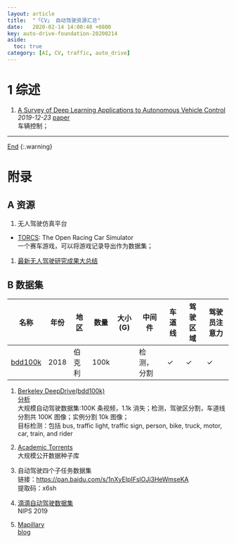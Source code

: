 ```yaml
---
layout: article
title:  "「CV」 自动驾驶资源汇总"
date:   2020-02-14 14:00:40 +0800
key: auto-drive-foundation-20200214
aside:
  toc: true
category: [AI, CV, traffic, auto_drive]
---
```

<span id='head'></span>

<!--more-->

# 1 综述
1. [A Survey of Deep Learning Applications to Autonomous Vehicle Control](http://cn.arxiv.org/abs/1912.10773)    
*2019-12-23* [paper](https://arxiv.org/abs/1912.10773)    
车辆控制；    

-------------------  
[End](#head)
{:.warning}  

# 附录
## A 资源
1. 无人驾驶仿真平台    
- [TORCS](https://sourceforge.net/projects/torcs/): The Open Racing Car Simulator    
一个赛车游戏，可以将游戏记录导出作为数据集；          
1. [最新无人驾驶研究成果大总结](https://zhuanlan.zhihu.com/p/87666744)   

## B 数据集

| 名称 | 年份 | 地区 | 数量 | 大小(G) | 中间件 | 车道线 | 驾驶区域 | 驾驶员注意力 |  
| --- | --- | --- | --- | --- | --- | --- | --- | --- |
| [bdd100k](#bdd100k) | 2018 | 伯克利 | 100k |  | 检测，分割 | ✓ | ✓ | ✓ | ✓ |

<span id="bdd100k"> </span>    
1. [Berkeley DeepDrive(bdd100k)](https://bdd-data.berkeley.edu/)     
[分析](http://bair.berkeley.edu/blog/2018/05/30/bdd/)    
大规模自动驾驶数据集:100K 条视频，1.1k 消失；检测，驾驶区分割，车道线分割共 100K 图像；实例分割 10k 图像；    
目标检测：包括 bus, traffic light, traffic sign, person, bike, truck, motor, car, train, and rider


1. [Academic Torrents](http://academictorrents.com)    
大规模公开数据种子库    

1. 自动驾驶四个子任务数据集    
链接：<https://pan.baidu.com/s/1nXyEIpIFslOJi3HeWmseKA>   
提取码：x6sh

1. [滴滴自动驾驶数据集](https://outreach.didichuxing.com/d2city/d2city)   
NIPS 2019    


1. [Mapillary](https://www.mapillary.com/dataset/trafficsign)     
[blog](https://cloud.tencent.com/developer/news/445414)     
